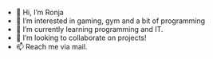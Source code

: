 - 👋 Hi, I’m Ronja
- 👀 I’m interested in gaming, gym and a bit of programming
- 🌱 I’m currently learning programming and IT.
- 💞️ I’m looking to collaborate on projects!
- 📫 Reach me via mail.

<!---
✨ welcome to my github page, i am new to this thank you ✨
--->
